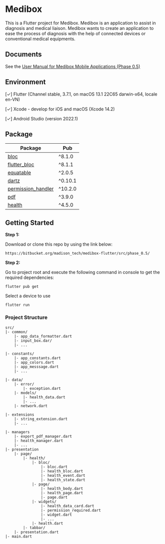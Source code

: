 # Medibox

This is a Flutter project for Medibox. Medibox is an application to assist in diagnosis and medical liaison. Medibox wants to create an application to ease the process of diagnosis with the help of connected devices or conventional medical equipments.

## Documents
See the [User Manual for Medibox Mobile Applications (Phase 0.5)](https://docs.google.com/document/d/1ObDaxUCgfl3nQ-53hm0buw9-iBbW_EHBCiAxoc707tg)

## Environment

[✓] Flutter (Channel stable, 3.7.1, on macOS 13.1 22C65 darwin-x64, locale en-VN)

[✓] Xcode - develop for iOS and macOS (Xcode 14.2)

[✓] Android Studio (version 2022.1)

## Package
| Package                                                                                     | Pub                                                                                                                  |
| ------------------------------------------------------------------------------------------  | -------------------------------------------------------------------------------------------------------------------- |
| [bloc](https://github.com/felangel/bloc/tree/master/packages/bloc)                          | ^8.1.0                              |
| [flutter_bloc](https://github.com/felangel/bloc/tree/master/packages/flutter_bloc)          |  ^8.1.1     
| [equatable](https://github.com/felangel/equatable)                                          | ^2.0.5
| [dartz](https://github.com/spebbe/dartz)                                                    | ^0.10.1  
| [permission_handler](https://github.com/baseflow/flutter-permission-handler)                | ^10.2.0  
| [pdf](https://github.com/DavBfr/dart_pdf)                                                   | ^3.9.0  
| [health](https://github.com/cph-cachet/flutter-plugins/tree/master/packages/health)         | ^4.5.0  


## Getting Started

**Step 1:**

Download or clone this repo by using the link below:

```
https://bitbucket.org/madison_tech/medibox-flutter/src/phase_0.5/
```

**Step 2:**

Go to project root and execute the following command in console to get the required dependencies: 

```
flutter pub get 
```

Select a device to use

```
flutter run
```
### Project Structure

```
src/
|- common/
    |- app_data_formatter.dart
    |- input_box.dar/
    |- ...

|- constants/
    |- app_constants.dart
    |- app_colors.dart
    |- app_messsage.dart
    |- ...
 
|- data/
    |- error/
        |- exception.dart
    |- models/
        |- health_data.dart
        |- ...
    |- network.dart
    
|- extensions
    |- string_extension.dart
    |- ...

|- managers
    |- export_pdf_manager.dart
    |- health_manager.dart
    |- ...
|- presentation
    |- page/
        |- health/
            |- bloc/
                |- bloc.dart
                |- health_bloc.dart
                |- health_event.dart
                |- health_state.dart
            |- page/
                |- health_body.dart
                |- health_page.dart
                |- page.dart
            |- widgets/
                |- health_data_card.dart
                |- permission_required.dart
                |- widget.dart
                |- ...
            |- health.dart
        |- tabbar/
    |- presentation.dart
|- main.dart

```
